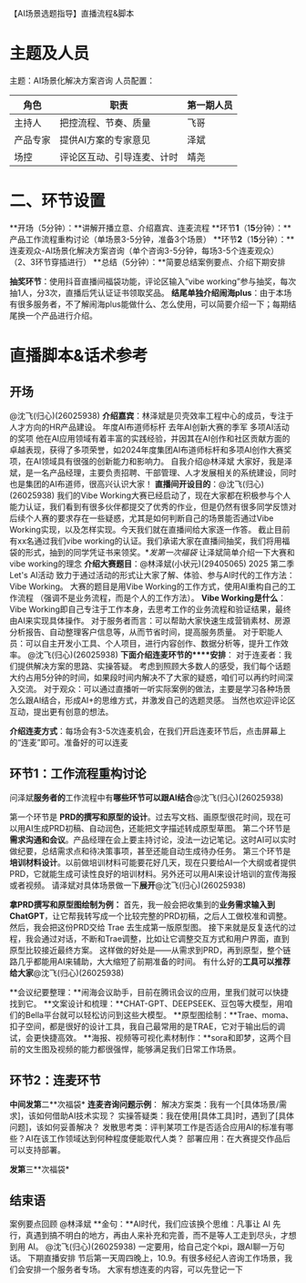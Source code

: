 【AI场景选题指导】直播流程&脚本

# 主题及人员

主题：AI场景化解决方案咨询
人员配置：

| 角色 | 职责 | 第一期人员 |
| --- | --- | --- |
| 主持人 | 把控流程、节奏、质量 | 飞哥 |
| 产品专家 | 提供AI方案的专家意见 | 泽斌 |
| 场控 | 评论区互动、引导连麦、计时 | 靖尧 |

# 二、环节设置

**开场（5分钟）：**讲解开播立意、介绍嘉宾、连麦流程
**环节****1****（1****5****分钟）：**产品工作流程重构讨论（单场景3-5分钟，准备3个场景）
**环节****2****（1****5****分钟）：**连麦观众-AI场景化解决方案咨询（单个咨询3-5分钟，每场3-5个连麦观众）
（2、3环节穿插进行）
**总结（5分钟）：**简要总结案例要点、介绍下期安排

**抽奖环节**：使用抖音直播间福袋功能，评论区输入“vibe working”参与抽奖，每次抽1人，分3次，直播后凭认证证书领取奖品。
**结尾单独介绍闹海plus**：由于本场有很多服务者，不了解闹海plus能做什么、怎么使用，可以简要介绍一下；每期结尾换一个产品进行介绍。

# 直播脚本&话术参考

## 开场

@沈飞(归心)(26025938)
**介绍嘉宾**：林泽斌是贝壳效率工程中心的成员，专注于人才方向的HR产品建设。
年度AI布道师标杆
去年AI创新大赛的季军
多项AI活动的奖项
他在AI应用领域有着丰富的实践经验，并因其在AI创作和社区贡献方面的卓越表现，获得了多项荣誉，如2024年度集团AI布道师标杆和多项AI创作大赛奖项，在AI领域具有很强的创新能力和影响力。
自我介绍@林泽斌
大家好，我是泽斌，是一名产品经理，主要负责招聘、干部管理、人才发展相关的系统建设，同时也是集团的AI布道师，很高兴认识大家！
**直播间开设目的**：@沈飞(归心)(26025938)
我们的Vibe Working大赛已经启动了，现在大家都在积极参与个人能力认证，我们看到有很多伙伴都提交了优秀的作业，但是仍然有很多同学反馈对后续个人赛的要求存在一些疑惑，尤其是如何判断自己的场景能否通过Vibe Working实现，以及怎样实现。今天我们就在直播间给大家逐一作答。
截止目前有xx名通过我们vibe working的认证。我们承诺大家在直播间抽奖，我们将用福袋的形式，抽到的同学凭证书来领奖。**发第一次福袋*
让泽斌简单介绍一下大赛和vibe working的理念
**介绍大赛题目**：@林泽斌(小状元)(29405065)
2025 第二季Let's AI活动 致力于通过活动的形式让大家了解、体验、参与AI时代的工作方法：Vibe Working。
大赛的题目是用Vibe Working的工作方式，使用AI重构自己的工作流程
（强调不是业务流程，而是个人的工作方法）。
 **Vibe Working是什么**：Vibe Working即自己专注于工作本身，去思考工作的业务流程和验证结果，最终由AI来实现具体操作。
对于服务者而言：可以帮助大家快速生成营销素材、房源分析报告、自动整理客户信息等，从而节省时间，提高服务质量。
对于职能人员：可以自主开发小工具、个人项目，进行内容创作、数据分析等，提升工作效率。
@沈飞(归心)(26025938)
**下面****介绍****连麦****环节****的****安排**：
对于连麦者：我们提供解决方案的思路、实操答疑。
考虑到照顾大多数人的感受，我们每个话题大约占用5分钟的时间，如果段时间内解决不了大家的疑惑，咱们可以再约时间深入交流。
对于观众：可以通过直播听一听实际案例的做法，主要是学习各种场景怎么跟AI结合，形成AI+的思维方式，并激发自己的选题灵感。
当然也欢迎评论区互动，提出更有创意的想法。

**介绍连麦方式**：每场会有3-5次连麦机会，在我们开启连麦环节后，点击屏幕上的“连麦”即可。准备好的可以连麦

## 环节1：工作流程重构讨论

问泽斌**服务者的**工作流程中有**哪些环节可以跟AI结合**@沈飞(归心)(26025938)

第一个环节是 **PRD的撰写和原型的设计**。过去写文档、画原型很花时间，现在可以用AI生成PRD初稿、自动润色，还能把文字描述转成原型草图。
第二个环节是 **需求沟通和会议**。产品经理在会上要主持讨论，没法一边记笔记。这时AI可以实时做纪要，总结需求点和待决策事项，甚至还能自动生成待办任务。
第三个环节是 **培训材料设计**。以前做培训材料可能要花好几天，现在只要给AI一个大纲或者提供PRD，它就能生成可读性良好的培训材料。另外还可以用AI来设计培训的宣传海报或者视频。
请泽斌对具体场景做一下**展开**@沈飞(归心)(26025938)

**拿PRD撰写和原型图绘制为例：**
首先，我一般会把收集到的**业务需求输入到 ChatGPT**，让它帮我转写成一个比较完整的PRD初稿，之后人工做校准和调整。
然后，我会把这份PRD交给 Trae 去生成第一版原型图。
接下来就是反复迭代的过程，我会通过对话，不断和Trae调整，比如让它调整交互方式和用户界面，直到原型比较接近最终方案。
这样做的好处是——从需求到PRD，再到原型，整个链路几乎都能用AI来辅助，大大缩短了前期准备的时间。
有什么好的**工具可以推荐给大家**@沈飞(归心)(26025938)

**会议纪要整理：**闹海会议助手，目前在腾讯会议的应用，里我们就可以快捷找到它。
**文案设计和梳理：**CHAT-GPT、DEEPSEEK、豆包等大模型，用咱们的Bella平台就可以轻松访问到这些大模型。
**原型图绘制：**Trae、moma、扣子空间，都是很好的设计工具，我自己最常用的是TRAE，它对于输出后的调试，会更快捷高效。
**海报、视频等可视化素材制作：**sora和即梦，这两个目前的文生图及视频的能力都很强悍，能够满足我们日常工作场景。

## 环节2：连麦环节

**中间发第**二**次福袋*
**连麦咨询问题示例**：
解决方案类：我有一个[具体场景/需求]，该如何借助AI技术实现？
实操答疑类：我在使用[具体工具]时，遇到了[具体问题]，该如何妥善解决？
发散思考类：评判某项工作是否适合应用AI的标准有哪些？AI在该工作领域达到何种程度便能取代人类？
部署应用：在大赛提交作品后可以支持部署。

**发第**三**次福袋*

## 结束语

案例要点回顾
@林泽斌
**金句：**AI时代，我们应该换个思维：凡事让 AI 先行，真遇到搞不明白的地方，再由人来补充和完善，而不是等人工走到尽头，才想到用 AI。
@沈飞(归心)(26025938)
一定要用，给自己定个kpi，跟AI聊一万句话。
下期直播安排
节后第一天周四晚上，10.9。有很多经纪人咨询工作场景，我们会安排一个服务者专场。
大家有想连麦的内容，可以先登记一下
